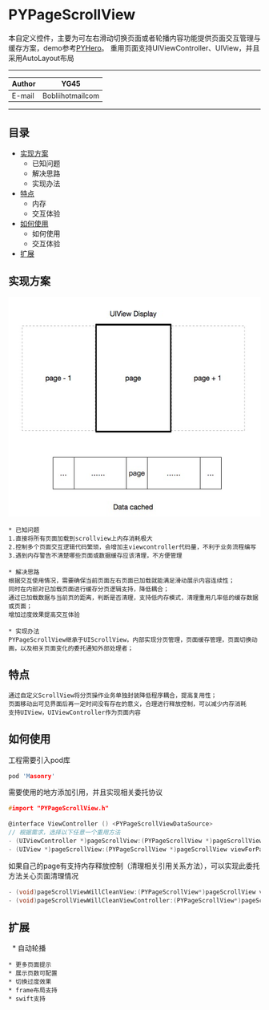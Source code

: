 PYPageScrollView
===========================
本自定义控件，主要为可左右滑动切换页面或者轮播内容功能提供页面交互管理与缓存方案，demo参考[PYHero](https://github.com/BobliiExp/PYHero)。
重用页面支持UIViewController、UIView，并且采用AutoLayout布局

****
	
|Author|YG45|
|---|---
|E-mail|Bobliihotmailcom

****
## 目录
* [实现方案](#实现方案)
    * 已知问题
    * 解决思路
    * 实现办法
* [特点](#特点)
    * 内存
    * 交互体验
* [如何使用](#如何使用)
    * 如何使用
    * 交互体验
* [扩展](#扩展)

## 实现方案
![](/PYPageScrollView/Resource/image.png)

	* 已知问题
	1.直接将所有页面加载到scrollview上内存消耗极大
	2.控制多个页面交互逻辑代码繁琐，会增加主viewcontroller代码量，不利于业务流程编写
	3.遇到内存警告不清楚哪些页面或数据缓存应该清理，不方便管理
	
	* 解决思路
	根据交互使用情况，需要确保当前页面左右页面已加载就能满足滑动展示内容连续性；
	同时在内部对已加载页面进行缓存分页逻辑支持，降低耦合；
	通过已加载数据与当前页的距离，判断是否清理，支持低内存模式，清理重用几率低的缓存数据或页面；
	增加过度效果提高交互体验
	
	* 实现办法
	PYPageScrollView继承于UIScrollView，内部实现分页管理，页面缓存管理，页面切换动画，以及相关页面变化的委托通知外部处理者；
	
	
## 特点
	通过自定义ScrollView将分页操作业务单独封装降低程序耦合，提高复用性；
	页面移动出可见界面后再一定时间没有存在的意义，合理进行释放控制，可以减少内存消耗
	支持UIView，UIViewController作为页面内容

## 如何使用
  工程需要引入pod库
```c
pod 'Masonry'
```
  需要使用的地方添加引用，并且实现相关委托协议
```c
#import "PYPageScrollView.h"
```
```c
@interface ViewController () <PYPageScrollViewDataSource>
// 根据需求，选择以下任意一个重用方法
- (UIViewController *)pageScrollView:(PYPageScrollView *)pageScrollView viewControllerForPage:(NSInteger)index;
- (UIView *)pageScrollView:(PYPageScrollView *)pageScrollView viewForPage:(NSInteger)index;
```
如果自己的page有支持内存释放控制（清理相关引用关系方法），可以实现此委托方法关心页面清理情况
```c
- (void)pageScrollViewWillCleanView:(PYPageScrollView*)pageScrollView view:(UIView*)view; 
- (void)pageScrollViewWillCleanViewController:(PYPageScrollView*)pageScrollView vc:(UIViewController*)vc;
```

## 扩展
    * 自动轮播
    
    * 更多页面提示
    * 展示页数可配置
    * 切换过度效果
    * frame布局支持
    * swift支持
